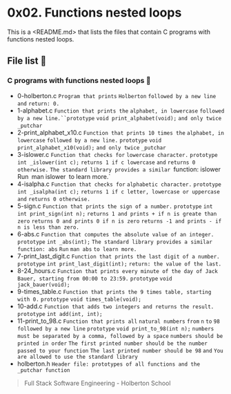 # 0x02. Functions nested loops

This is a <README.md> that lists the files that contain C programs with
functions nested loops.


## File list :page_facing_up:

### C programs with functions nested loops :monocle_face:

* 0-holberton.c `Program that prints` `Holberton` `followed by a new line and`
`return: 0.`
* 1-alphabet.c `Function that prints the` `alphabet, in lowercase`
`followed by a new line.``prototype` `void print_alphabet(void);` `and only
twice` `_putchar`
* 2-print_alphabet_x10.c `Function that prints 10 times the`
`alphabet, in lowercase` `followed by a new line.` `prototype`
`void print_alphabet_x10(void);` `and only twice` `_putchar`
* 3-islower.c `Function that checks for` `lowercase character.` `prototype`
`int _islower(int c);` `returns 1 if c lowercase` `and` `returns 0 otherwise.`
`The standard library provides a similar `function: islower` `Run` `man islower`
`to learn more.`
* 4-isalpha.c `Function that checks for` `alphabetic character.` `prototype`
`int _isalpha(int c);` `returns 1 if c letter, lowercase or uppercase` `and`
`returns 0 otherwise.`
* 5-sign.c `Function that prints the sign of a number.` `prototype`
`int int print_sign(int n);` `returns 1 and prints + if n is greate than zero`
`returns 0 and prints 0 if n is zero` `returns -1 and prints - if n is less than
zero.`
* 6-abs.c `Function that computes the absolute value of an integer.` `prototype`
`int _abs(int);` `The standard library provides a similar` `function: abs` `Run`
`man abs` `to learn more.`
* 7-print_last_digit.c `Function that prints the last digit of a number.`
`prototype` `int print_last_digit(int);` `return: the value of the last.`
* 8-24_hours.c `Function that prints every minute of the day of Jack Bauer,
starting from 00:00 to 23:59.` `prototype` `void jack_bauer(void);`
* 9-times_table.c `Function that prints the 9 times table, starting with 0.`
`prototype` `void times_table(void);`
* 10-add.c `Function that adds two integers and returns the result.` `prototype`
`int add(int, int);`
* 11-print_to_98.c `Function that prints all` `natural numbers` `from` `n` `to`
`98` `followed by a new line` `prototype` `void print_to_98(int n);` `numbers
must be separated by a comma, followed by a space` `numbers should be printed
in order` `The first printed number should be the number passed to your
function` `The last printed number should be 98` `and` `You are allowed to use the
standard library`
* holberton.h `Header file: prototypes of all functions and the _putchar
function`


> Full Stack Software Engineering - Holberton School